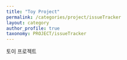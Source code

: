 ```yaml
---
title: "Toy Project"
permalink: /categories/project/issueTracker
layout: category
author_profile: true
taxonomy: PROJECT/issueTracker
---
```


토이 프로젝트
